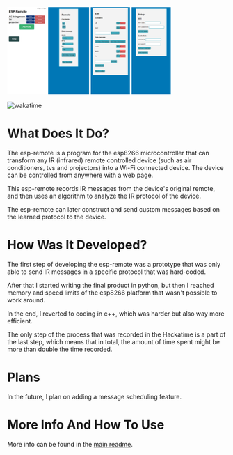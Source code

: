 <img alt="profiles.png" height="200" src="https://raw.githubusercontent.com/orgaPumpkin/esp-remote-project/refs/heads/master/profiles.png"/>
<img alt="remote.png" height="200" src="https://raw.githubusercontent.com/orgaPumpkin/esp-remote-project/refs/heads/master/remote.png"/>
<img alt="edit.png" height="200" src="https://raw.githubusercontent.com/orgaPumpkin/esp-remote-project/refs/heads/master/edit.png"/>
<img alt="setup.png" height="200" src="https://raw.githubusercontent.com/orgaPumpkin/esp-remote-project/refs/heads/master/setup.png"/>

![wakatime](https://img.shields.io/endpoint?url=https%3A%2F%2Fwaka.hackclub.com%2Fapi%2Fcompat%2Fshields%2Fv1%2FU07QBRYGVHC%2Fall_time%2Fproject%253Aesp-remote)

# What Does It Do?
The esp-remote is a program for the esp8266 microcontroller that can transform any IR (infrared)
remote controlled device (such as air conditioners, tvs and projectors) into a Wi-Fi connected device.
The device can be controlled from anywhere with a web page.

This esp-remote records IR messages from the device's original remote,
and then uses an algorithm to analyze the IR protocol of the device.

The esp-remote can later construct and send custom messages based on the learned protocol to the device.

# How Was It Developed?
The first step of developing the esp-remote was a prototype that was only able to send IR messages in
a specific protocol that was hard-coded.

After that I started writing the final product in python,
but then I reached memory and speed limits of the esp8266 platform that wasn't possible to work around.

In the end, I reverted to coding in c++, which was harder but also way more efficient.

The only step of the process that was recorded in the Hackatime is a part of the last step,
which means that in total, the amount of time spent might be more than double the time recorded.

# Plans
In the future, I plan on adding a message scheduling feature.

# More Info And How To Use
More info can be found in the [main readme](https://github.com/orgaPumpkin/esp-remote-project/blob/master/readme.md).
